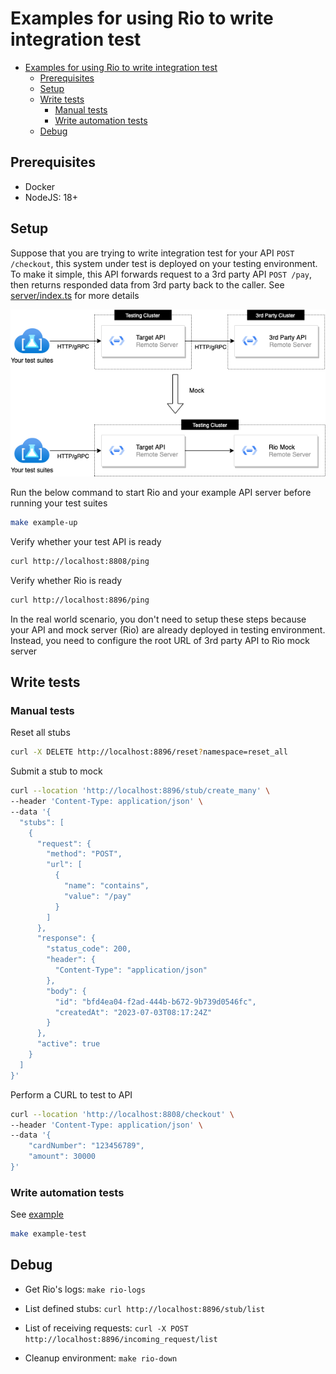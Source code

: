 # Examples for using Rio to write integration test

- [Examples for using Rio to write integration test](#examples-for-using-rio-to-write-integration-test)
  - [Prerequisites](#prerequisites)
  - [Setup](#setup)
  - [Write tests](#write-tests)
    - [Manual tests](#manual-tests)
    - [Write automation tests](#write-automation-tests)
  - [Debug](#debug)

## Prerequisites

- Docker
- NodeJS: 18+

## Setup

Suppose that you are trying to write integration test for your API `POST /checkout`, this system under test is deployed on your testing environment. To make it simple, this API forwards request to a 3rd party API `POST /pay`, then returns responded data from 3rd party back to the caller. See [server/index.ts](server/index.ts) for more details

![Component](../docs/component.png)

Run the below command to start Rio and your example API server before running your test suites

```bash
make example-up
```

Verify whether your test API is ready 

```bash
curl http://localhost:8808/ping
```

Verify whether Rio is ready 

```bash
curl http://localhost:8896/ping
```

In the real world scenario, you don't need to setup these steps because your API and mock server (Rio) are already deployed in testing environment. Instead, you need to configure the root URL of 3rd party API to Rio mock server

## Write tests

### Manual tests

Reset all stubs 

```bash
curl -X DELETE http://localhost:8896/reset?namespace=reset_all
```

Submit a stub to mock

```bash
curl --location 'http://localhost:8896/stub/create_many' \
--header 'Content-Type: application/json' \
--data '{
  "stubs": [
    {
      "request": {
        "method": "POST",
        "url": [
          {
            "name": "contains",
            "value": "/pay"
          }
        ]
      },
      "response": {
        "status_code": 200,
        "header": {
          "Content-Type": "application/json"
        },
        "body": {
          "id": "bfd4ea04-f2ad-444b-b672-9b739d0546fc",
          "createdAt": "2023-07-03T08:17:24Z"
        }
      },
      "active": true
    }
  ]
}'
```

Perform a CURL to test to API 

```bash
curl --location 'http://localhost:8808/checkout' \
--header 'Content-Type: application/json' \
--data '{
    "cardNumber": "123456789",
    "amount": 30000
}'
```

### Write automation tests

See [example](sdk-install.test.ts)

```bash
make example-test
```

## Debug

- Get Rio's logs: `make rio-logs`

- List defined stubs: `curl http://localhost:8896/stub/list`

- List of receiving requests: `curl -X POST http://localhost:8896/incoming_request/list`

- Cleanup environment: `make rio-down`
